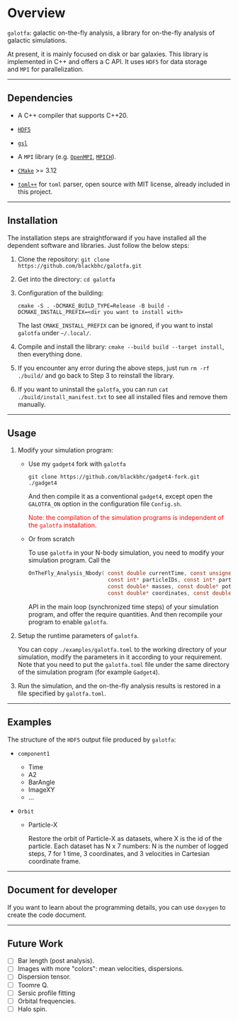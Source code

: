 # Overview

`galotfa`: galactic on-the-fly analysis, a library for on-the-fly analysis of
galactic simulations.

At present, it is mainly focused on disk or bar galaxies. This library is implemented in C++ and offers a C API. It uses `HDF5` for data storage and `MPI` for parallelization.

---

## Dependencies

- A C++ compiler that supports C++20.

- [`HDF5`](https://www.hdfgroup.org/solutions/hdf5/)

- [`gsl`](https://www.gnu.org/software/gsl/)

- A `MPI` library (e.g. [`OpenMPI`](https://www.open-mpi.org/), [`MPICH`](https://www.mpich.org/)).

- [`CMake`](https://cmake.org/) >= 3.12

- [`toml++`](https://marzer.github.io/tomlplusplus/#mainpage-example) for
  `toml` parser, open source with MIT license, already included in this project.

---

## Installation

The installation steps are straightforward if you have installed all the dependent software and libraries. Just follow the below steps:

1. Clone the repository: `git clone https://github.com/blackbhc/galotfa.git`
2. Get into the directory: `cd galotfa`
3. Configuration of the building:

   ```shell
   cmake -S . -DCMAKE_BUILD_TYPE=Release -B build -DCMAKE_INSTALL_PREFIX=<dir you want to install with>
   ```

   The last `CMAKE_INSTALL_PREFIX` can be ignored, if you want to instal `galotfa` under `~/.local/`.

4. Compile and install the library: `cmake --build build --target install`, then everything done.

5. If you encounter any error during the above steps, just run `rm -rf ./build/` and go back to Step 3 to reinstall the library.

6. If you want to uninstall the `galotfa`, you can run `cat ./build/install_manifest.txt` to see all installed files and remove them manually.

---

## Usage

1. Modify your simulation program:

   - Use my `gadget4` fork with `galotfa`

     `git clone https://github.com/blackbhc/gadget4-fork.git ./gadget4`

     And then compile it as a conventional `gadget4`, except open the `GALOTFA_ON` option in
     the configuration file `Config.sh`.

     <font color="red">Note: the compilation of the simulation programs is independent
     of the `galotfa` installation.</font>

   - Or from scratch

     To use `galotfa` in your N-body simulation, you need to modify your simulation program.
     Call the

     ```C
     OnTheFly_Analysis_Nbody( const double currentTime, const unsigned particleNumber,
                              const int* particleIDs, const int* particleTypes,
                              const double* masses, const double* potentials,
                              const double* coordinates, const double* velocities )
     ```

     API in the main loop (synchronized time steps) of your simulation program, and offer the
     require quantities. And then recompile your program to enable `galotfa`.

2. Setup the runtime parameters of `galotfa`.

   You can copy `./examples/galotfa.toml` to the working directory of your simulation, modify
   the parameters in it according to your requirement.
   Note that you need to put the `galotfa.toml` file under the same directory of the
   simulation program (for example `Gadget4`).

3. Run the simulation, and the on-the-fly analysis results is restored in a file specified
   by `galotfa.toml`.

---

## Examples

The structure of the `HDF5` output file produced by `galotfa`:

- `component1`

  - Time
  - A2
  - BarAngle
  - ImageXY
  - ...

- `Orbit`

  - Particle-X

    Restore the orbit of Particle-X as datasets, where X is the id of the particle. Each
    dataset has N x 7 numbers: N is the number of logged steps, 7 for 1 time, 3 coordinates,
    and 3 velocities in Cartesian coordinate frame.

---

## Document for developer

If you want to learn about the programming details, you can use `doxygen` to create the code document.

---

## Future Work

- [ ] Bar length (post analysis).
- [ ] Images with more "colors": mean velocities, dispersions.
- [ ] Dispersion tensor.
- [ ] Toomre Q.
- [ ] Sersic profile fitting
- [ ] Orbital frequencies.
- [ ] Halo spin.
